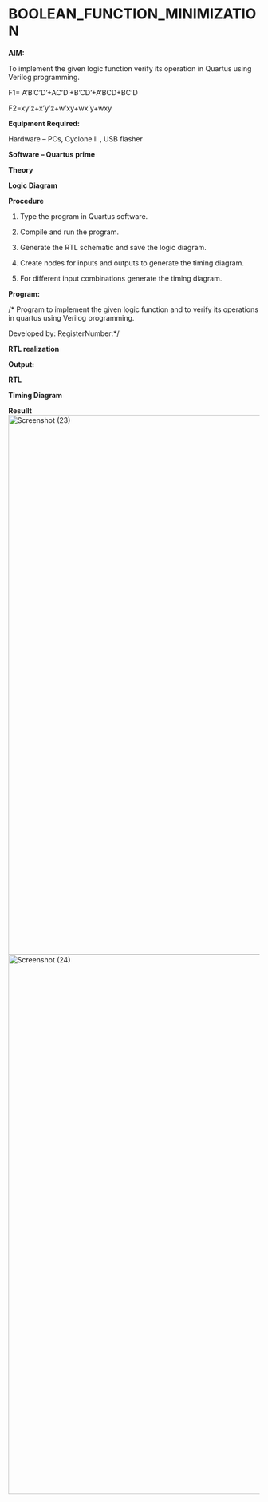 # BOOLEAN_FUNCTION_MINIMIZATION

**AIM:**

To implement the given logic function verify its operation in Quartus using Verilog programming.

F1= A’B’C’D’+AC’D’+B’CD’+A’BCD+BC’D 

F2=xy’z+x’y’z+w’xy+wx’y+wxy

**Equipment Required:**

Hardware – PCs, Cyclone II , USB flasher

**Software – Quartus prime**

**Theory**

**Logic Diagram**

**Procedure**

1.	Type the program in Quartus software.

2.	Compile and run the program.

3.	Generate the RTL schematic and save the logic diagram.

4.	Create nodes for inputs and outputs to generate the timing diagram.

5.	For different input combinations generate the timing diagram.


**Program:**

/* Program to implement the given logic function and to verify its operations in quartus using Verilog programming. 

Developed by: RegisterNumber:*/


**RTL realization**

**Output:**

**RTL**

**Timing Diagram**

**Resullt**
<img width="1920" height="1080" alt="Screenshot (23)" src="https://github.com/user-attachments/assets/c405145d-a7d7-4f0b-ab4a-762165928a5e" />
<img width="1920" height="1080" alt="Screenshot (24)" src="https://github.com/user-attachments/assets/c9b3be74-6281-427c-aecd-90fa1cbd5f60" />



